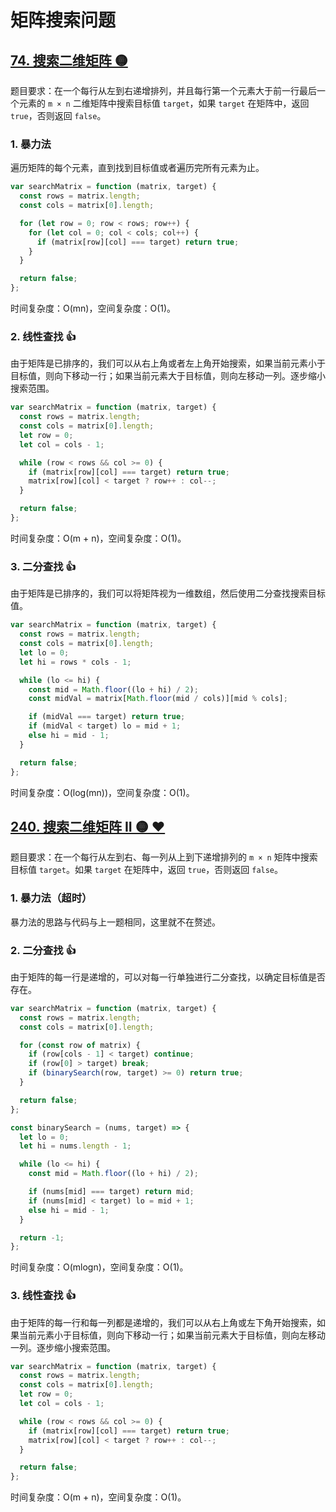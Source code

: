 # 矩阵搜索问题

## [74. 搜索二维矩阵 🟡](https://leetcode.cn/problems/search-a-2d-matrix/description/)

题目要求：在一个每行从左到右递增排列，并且每行第一个元素大于前一行最后一个元素的 `m × n` 二维矩阵中搜索目标值 `target`，如果 `target` 在矩阵中，返回 `true`，否则返回 `false`。

### 1. 暴力法

遍历矩阵的每个元素，直到找到目标值或者遍历完所有元素为止。

``` js
var searchMatrix = function (matrix, target) {
  const rows = matrix.length;
  const cols = matrix[0].length;

  for (let row = 0; row < rows; row++) {
    for (let col = 0; col < cols; col++) {
      if (matrix[row][col] === target) return true;
    }
  }

  return false;
};
```

时间复杂度：O(mn)，空间复杂度：O(1)。

### 2. 线性查找 👍

由于矩阵是已排序的，我们可以从右上角或者左上角开始搜索，如果当前元素小于目标值，则向下移动一行；如果当前元素大于目标值，则向左移动一列。逐步缩小搜索范围。

``` js
var searchMatrix = function (matrix, target) {
  const rows = matrix.length;
  const cols = matrix[0].length;
  let row = 0;
  let col = cols - 1;

  while (row < rows && col >= 0) {
    if (matrix[row][col] === target) return true;
    matrix[row][col] < target ? row++ : col--;
  }

  return false;
};
```

时间复杂度：O(m + n)，空间复杂度：O(1)。

### 3. 二分查找 👍

由于矩阵是已排序的，我们可以将矩阵视为一维数组，然后使用二分查找搜索目标值。

``` js
var searchMatrix = function (matrix, target) {
  const rows = matrix.length;
  const cols = matrix[0].length;
  let lo = 0;
  let hi = rows * cols - 1;

  while (lo <= hi) {
    const mid = Math.floor((lo + hi) / 2);
    const midVal = matrix[Math.floor(mid / cols)][mid % cols];

    if (midVal === target) return true;
    if (midVal < target) lo = mid + 1;
    else hi = mid - 1;
  }

  return false;
};
```

时间复杂度：O(log(mn))，空间复杂度：O(1)。

## [240. 搜索二维矩阵 II 🟡 ❤](https://leetcode.cn/problems/search-a-2d-matrix-ii/description/)

题目要求：在一个每行从左到右、每一列从上到下递增排列的 `m × n` 矩阵中搜索目标值 `target`。如果 `target` 在矩阵中，返回 `true`，否则返回 `false`。

### 1. 暴力法（超时）

暴力法的思路与代码与上一题相同，这里就不在赘述。

### 2. 二分查找 👍

由于矩阵的每一行是递增的，可以对每一行单独进行二分查找，以确定目标值是否存在。

``` js
var searchMatrix = function (matrix, target) {
  const rows = matrix.length;
  const cols = matrix[0].length;

  for (const row of matrix) {
    if (row[cols - 1] < target) continue;
    if (row[0] > target) break;
    if (binarySearch(row, target) >= 0) return true;
  }

  return false;
};

const binarySearch = (nums, target) => {
  let lo = 0;
  let hi = nums.length - 1;

  while (lo <= hi) {
    const mid = Math.floor((lo + hi) / 2);

    if (nums[mid] === target) return mid;
    if (nums[mid] < target) lo = mid + 1;
    else hi = mid - 1;
  }

  return -1;
};
```

时间复杂度：O(mlogn)，空间复杂度：O(1)。

### 3. 线性查找 👍

由于矩阵的每一行和每一列都是递增的，我们可以从右上角或左下角开始搜索，如果当前元素小于目标值，则向下移动一行；如果当前元素大于目标值，则向左移动一列。逐步缩小搜索范围。

``` js
var searchMatrix = function (matrix, target) {
  const rows = matrix.length;
  const cols = matrix[0].length;
  let row = 0;
  let col = cols - 1;

  while (row < rows && col >= 0) {
    if (matrix[row][col] === target) return true;
    matrix[row][col] < target ? row++ : col--;
  }

  return false;
};
```

时间复杂度：O(m + n)，空间复杂度：O(1)。
